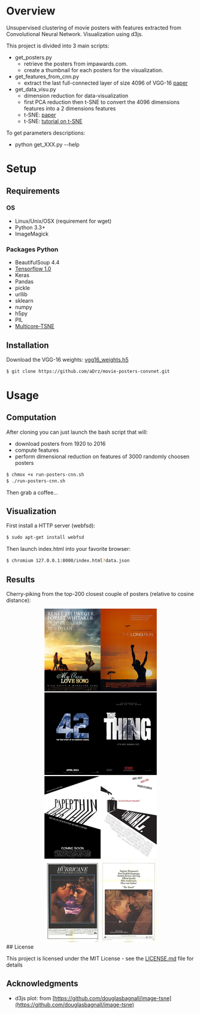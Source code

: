 
# Overview

Unsupervised clustering of movie posters with features extracted from Convolutional Neural Network. Visualization using d3js.

This project is divided into 3 main scripts:
* get_posters.py
  * retrieve the posters from impawards.com.
  * create a thumbnail for each posters for the visualization.
* get_features_from_cnn.py
  * extract the last full-connected layer of size 4096 of VGG-16 [paper](https://arxiv.org/abs/1409.1556)
* get_data_visu.py
  * dimension reduction for data-visualization
  * first PCA reduction then t-SNE to convert the 4096 dimensions features into a 2 dimensions features
  * t-SNE: [paper](http://jmlr.org/papers/volume9/vandermaaten08a/vandermaaten08a.pdf)
  * t-SNE: [tutorial on t-SNE](http://distill.pub/2016/misread-tsne/)

To get parameters descriptions:
* python get_XXX.py --help

# Setup

## Requirements

### OS
* Linux/Unix/OSX (requirement for wget)
* Python 3.3+
* ImageMagick

### Packages Python
* BeautifulSoup 4.4
* [Tensorflow 1.0](https://www.tensorflow.org/install/)
* Keras
* Pandas
* pickle
* urllib
* sklearn
* numpy
* h5py
* PIL
* [Multicore-TSNE](https://github.com/DmitryUlyanov/Multicore-TSNE)

## Installation

Download the VGG-16 weights: [vgg16_weights.h5](https://drive.google.com/file/d/0Bz7KyqmuGsilT0J5dmRCM0ROVHc/view?usp=sharing)

```sh
$ git clone https://github.com/aDrz/movie-posters-convnet.git
```

# Usage

## Computation
After cloning you can just launch the bash script that will:
* download posters from 1920 to 2016
* compute features
* perform dimensional reduction on features of 3000 randomly choosen posters

```sh
$ chmox +x run-posters-cnn.sh
$ ./run-posters-cnn.sh
```

Then grab a coffee...

## Visualization
First install a HTTP server (webfsd):
```sh
$ sudo apt-get install webfsd
```

Then launch index.html into your favorite browser:
```sh
$ chromium 127.0.0.1:8000/index.html?data.json
```


## Results
Cherry-piking from the top-200 closest couple of posters (relative to cosine distance):

<div align = 'center'>
<img src = 'examples/thumb-300-000.png', hspace="70">
<img src = 'examples/thumb-300-001.png'>
<img src = 'examples/thumb-300-002.png', hspace="70">
<img src = 'examples/thumb-300-003.png'>
</div>
## License

This project is licensed under the MIT License - see the [LICENSE.md](LICENSE.md) file for details

## Acknowledgments

* d3js plot: from [https://github.com/douglasbagnall/image-tsne](https://github.com/douglasbagnall/image-tsne)